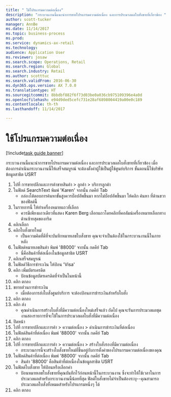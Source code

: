 ```yaml
--- 
title: " ใช้โปรแกรมความต่อเนื่อง"
description: "กระบวนงานนี้แนะนำการขายโปรแกรมความต่อเนื่อง และการประมวลผลใบสั่งขายที่เกี่ยวข้อง "
author: scott-tucker
manager: AnnBe
ms.date: 11/14/2017
ms.topic: business-process
ms.prod: 
ms.service: dynamics-ax-retail
ms.technology: 
audience: Application User
ms.reviewer: josaw
ms.search.scope: Operations, Retail
ms.search.region: Global
ms.search.industry: Retail
ms.author: scotttuc
ms.search.validFrom: 2016-06-30
ms.dyn365.ops.version: AX 7.0.0
ms.translationtype: HT
ms.sourcegitcommit: 8bbdbf882f6f73d03be0a036cb975109396e4a0d
ms.openlocfilehash: e94d9ded5cefc731e28af6898004419a00e0c189
ms.contentlocale: th-th
ms.lasthandoff: 11/14/2017

---
```

# <a name="use-a-continuity-program"></a> ใช้โปรแกรมความต่อเนื่อง

[!include[task guide banner](../includes/task-guide-banner.md)]

กระบวนงานนี้แนะนำการขายโปรแกรมความต่อเนื่อง และการประมวลผลใบสั่งขายที่เกี่ยวข้อง  เมื่อต้องการดำเนินกระบวนงานนี้ให้เสร็จสมบูรณ์ จะต้องตั้งค่าผู้ใช้เป็นผู้ใช้ศูนย์บริการ  ขั้นตอนนี้ใช้บริษัทข้อมูลสาธิต USRT

1. ไปที่ การขายปลีกและการค้าขายสินค้า > ลูกค้า > บริการลูกค้า
2. ในฟิลด์ SearchText พิมพ์ 'Karen' จากนั้น กดคีย์ Tab
    * กล่องโต้ตอบการค้นหาขั้นสูงควรป๊อปอัพขึ้นมา  หากไม่ป๊อปอัพขึ้นมา ให้คลิก ค้นหา ที่ด้านขวาของฟิลด์นี้  
3. ในรายการนี้ ให้ทำเครื่องหมายแถวที่เลือก
    * ควรมีเพียงแถวเดียวที่แสดง Karen Berg  เลือกแถวโดยคลิกที่คอลัมน์เครื่องหมายเลือกทางด้านซ้ายสุดของกริด  
4. คลิกเลือก 
5. คลิกใบสั่งขายใหม่
    * เป็นความคิดที่ดีที่จะบันทึกหมายเลขใบสั่งขาย  คุณจะจำเป็นต้องใช้ในกระบวนงานนี้ในภายหลัง  
6. ในฟิลด์หมายเลขสินค้า พิมพ์ '88000' จากนั้น กดคีย์ Tab
    * นี่คือสินค้าที่ต่อเนื่องในข้อมูลสาธิต USRT  
7. คลิกเสร็จสมบูรณ์
8. ในฟิลด์วิธีการชำระเงิน ให้ป้อน 'Visa'
9. คลิก เพิ่มบัตรเครดิต
    * ป้อนข้อมูลบัตรเครดิตที่จำเป็นในหน้านี้  
10. คลิก ตกลง
11. ขยายส่วนการชำระเงิน
    * เมื่อต้องการส่งใบสั่งศูนย์บริการ จะต้องป้อนการชำระเงินสำหรับใบสั่ง  
12. คลิก ตกลง
13. คลิก ส่ง 
    * คุณดำเนินการสร้างใบสั่งที่มีความต่อเนื่องใหม่เสร็จแล้ว  ถัดไป คุณจะรันการประมวลผลชุดงานสองรายการที่จะใช้ในการประมวลผลใบสั่งที่มีความต่อเนื่อง  
14. ปิดหน้า
15. ไปที่ การขายปลีกและการค้า > ความต่อเนื่อง > ดำเนินการชำระเงินที่ต่อเนื่อง
16. ในฟิลด์สินค้าที่ต่อเนื่อง พิมพ์ '88000' จากนั้น กดคีย์ Tab
17. คลิก ตกลง
18. ไปที่ การขายปลีกและการค้า > ความต่อเนื่อง > สร้างใบสั่งรองที่มีความต่อเนื่อง
    * กระบวนการนี้จะสร้างใบสั่งขายใหม่ที่ขึ้นอยู่กับการตั้งค่าของโปรแกรมความต่อเนื่องของคุณ  
19. ในฟิลด์สินค้าที่ต่อเนื่อง พิมพ์ '88000' จากนั้น กดคีย์ Tab
    * สินค้า '88000' คือสินค้าที่ต่อเนื่องในข้อมูลสาธิต USRT  
20. ในฟิลด์ใบสั่งขาย ให้ป้อนหรือเลือกค่า
    * ป้อนหมายเลขใบสั่งขายที่คุณบันทึกไว้ก่อนหน้านี้ในกระบวนงาน  ซึ่งจะทำให้ใช้เวลาในการประมวลผลสำหรับกระบวนงานนี้น้อยที่สุด  ฟิลด์ใบสั่งขายไม่จำเป็นต้องระบุ--คุณสามารถประมวลผลใบสั่งทั้งหมดสำหรับโปรแกรมหนึ่งๆ ได้  
21. คลิก ตกลง


